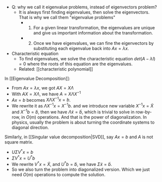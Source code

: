 
- Q: why we call it eigenvalue problems, instead of eigenvectors problem?
	- It is always first finding eigenvalues, then solve the eigenvectors. That is why we call them "eigenvalue problems"
		- 1. For a given linear transformation, the eigenvalues are unique and give us important information about the transformation. 
		- 2. Once we have eigenvalues, we can fine the eigenvectors by substituting each eigenvalue back into $Ax = \lambda x$. 
- Characteristic equation 
	- To find eigenvalues, we solve the characteristic equation $det(A - \lambda I) = 0$ where the roots of this equation are the eigenvalues. 
	- Related: [[characteristic polynomial]]

In [[Eigenvalue Decomposition]]: 
- From $Ax = \lambda x$, we got $A X = X \Lambda$
- With $AX = X \Lambda$, we have $A = X \Lambda X^{-1}$
- $Ax = b$ becomes $X \Lambda X^{-1} x = b$. 
- We rewrite it as $\Lambda X^{-1} x = X^{-1} b$. and we introduce new variable $X^{-1} x = \tilde X$ and $X^{-1}b = \tilde b$, then we have $\Lambda \tilde x = \tilde b$, which is trivial to solve in row-by-row, in $O(m)$ operations. And that is the power of diagonalization. In physics, usually the problem is about turning the coordinate systems to diagonal direction. 

Similarly, in [[Singular value decomposition|SVD]], say $Ax = b$ and $A$ is not square matrix. 
- $U \Sigma V^* x = b$
- $\Sigma V^* x = U^* b$
- We rewrite $V^*x = \tilde X$, and $U^*b = \tilde b$, we have $\Sigma \tilde x = \tilde b$.
- So we also turn the problem into diagonalized version. Which we just need $O(m)$ operations to compute the solution. 